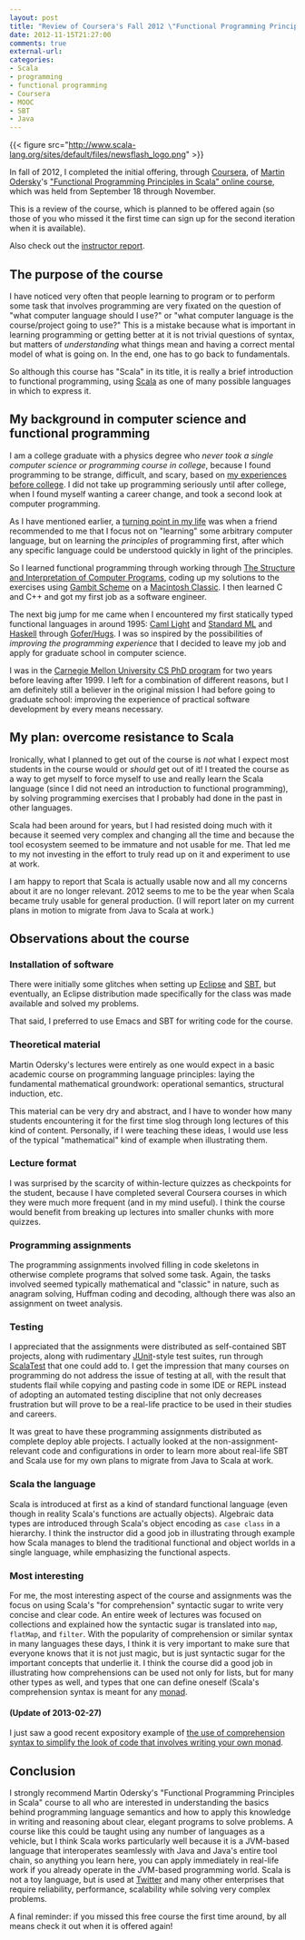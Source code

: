 ```yaml
---
layout: post
title: "Review of Coursera's Fall 2012 \"Functional Programming Principles in Scala\""
date: 2012-11-15T21:27:00
comments: true
external-url: 
categories: 
- Scala
- programming
- functional programming
- Coursera
- MOOC
- SBT
- Java
---
```

{{< figure src="http://www.scala-lang.org/sites/default/files/newsflash_logo.png" >}}

In fall of 2012, I completed the initial offering, through [Coursera](http://www.coursera.org/), of [Martin Odersky](http://lampwww.epfl.ch/~odersky/)'s ["Functional Programming Principles in Scala" online course](http://www.coursera.org/course/progfun), which was held from September 18 through November.

This is a review of the course, which is planned to be offered again (so those of you who missed it the first time can sign up for the second iteration when it is available).

Also check out the [instructor report](http://docs.scala-lang.org/news/functional-programming-principles-in-scala-impressions-and-statistics.html).

<!--more-->

## The purpose of the course

I have noticed very often that people learning to program or to perform some task that involves programming are very fixated on the question of "what computer language should I use?" or "what computer language is the course/project going to use?" This is a mistake because what is important in learning programming or getting better at it is not trivial questions of syntax, but matters of *understanding* what things mean and having a correct mental model of what is going on. In the end, one has to go back to fundamentals.

So although this course has "Scala" in its title, it is really a brief introduction to functional programming, using [Scala](http://www.scala-lang.org/) as one of many possible languages in which to express it.

## My background in computer science and functional programming

I am a college graduate with a physics degree who *never took a single computer science or programming course in college*, because I found programming to be strange, difficult, and scary, based on [my experiences before college](/blog/2012/01/16/how-school-made-me-hate-computer-science-and-programming/). I did not take up programming seriously until after college, when I found myself wanting a career change, and took a second look at computer programming.

As I have mentioned earlier, a [turning point in my life](/blog/2011/10/25/rip-john-mccarthy-but-lisp-will-never-die/) was when a friend recommended to me that I focus not on "learning" some arbitrary computer language, but on learning the *principles* of programming first, after which any specific language could be understood quickly in light of the principles.

So I learned functional programming through working through [The Structure and Interpretation of Computer Programs](http://mitpress.mit.edu/sicp/), coding up my solutions to the exercises using [Gambit Scheme](http://gambitscheme.org/) on a [Macintosh Classic](http://en.wikipedia.org/wiki/Macintosh_Classic). I then learned C and C++ and got my first job as a software engineer.

The next big jump for me came when I encountered my first statically typed functional languages in around 1995: [Caml Light](http://caml.inria.fr/caml-light/index.en.html) and [Standard ML](http://www.smlnj.org/) and [Haskell](http://www.haskell.org/) through [Gofer/Hugs](http://www.haskell.org/hugs/). I was so inspired by the possibilities of *improving the programming experience* that I decided to leave my job and apply for graduate school in computer science.

I was in the [Carnegie Mellon University CS PhD program](http://www.csd.cs.cmu.edu/education/phd/) for two years before leaving after 1999. I left for a combination of different reasons, but I am definitely still a believer in the original mission I had before going to graduate school: improving the experience of practical software development by every means necessary.

## My plan: overcome resistance to Scala

Ironically, what I planned to get out of the course is *not* what I expect most students in the course would or *should* get out of it! I treated the course as a way to get myself to force myself to use and really learn the Scala language (since I did not need an introduction to functional programming), by solving programming exercises that I probably had done in the past in other languages.

Scala had been around for years, but I had resisted doing much with it because it seemed very complex and changing all the time and because the tool ecosystem seemed to be immature and not usable for me. That led me to my not investing in the effort to truly read up on it and experiment to use at work.

I am happy to report that Scala is actually usable now and all my concerns about it are no longer relevant. 2012 seems to me to be the year when Scala became truly usable for general production. (I will report later on my current plans in motion to migrate from Java to Scala at work.)

## Observations about the course

### Installation of software

There were initially some glitches when setting up [Eclipse](http://eclipse.org/) and [SBT](http://www.scala-sbt.org/), but eventually, an Eclipse distribution made specifically for the class was made available and solved my problems.

That said, I preferred to use Emacs and SBT for writing code for the course.

### Theoretical material

Martin Odersky's lectures were entirely as one would expect in a basic academic course on programming language principles: laying the fundamental mathematical groundwork: operational semantics, structural induction, etc.

This material can be very dry and abstract, and I have to wonder how many students encountering it for the first time slog through long lectures of this kind of content. Personally, if I were teaching these ideas, I would use less of the typical "mathematical" kind of example when illustrating them.

### Lecture format

I was surprised by the scarcity of within-lecture quizzes as checkpoints for the student, because I have completed several Coursera courses in which they were much more frequent (and in my mind useful). I think the course would benefit from breaking up lectures into smaller chunks with more quizzes.

### Programming assignments

The programming assignments involved filling in code skeletons in otherwise complete programs that solved some task. Again, the tasks involved seemed typically mathematical and "classic" in nature, such as anagram solving, Huffman coding and decoding, although there was also an assignment on tweet analysis.

### Testing

I appreciated that the assignments were distributed as self-contained SBT projects, along with rudimentary [JUnit](http://junit.org/)-style test suites, run through [ScalaTest](http://www.scalatest.org/) that one could add to. I get the impression that many courses on programming do not address the issue of testing at all, with the result that students flail while copying and pasting code in some IDE or REPL instead of adopting an automated testing discipline that not only decreases frustration but will prove to be a real-life practice to be used in their studies and careers.

It was great to have these programming assignments distributed as complete deploy able projects. I actually looked at the non-assignment-relevant code and configurations in order to learn more about real-life SBT and Scala use for my own plans to migrate from Java to Scala at work.

### Scala the language

Scala is introduced at first as a kind of standard functional language (even though in reality Scala's functions are actually objects). Algebraic data types are introduced through Scala's object encoding as `case class` in a hierarchy. I think the instructor did a good job in illustrating through example how Scala manages to blend the traditional functional and object worlds in a single language, while emphasizing the functional aspects.

### Most interesting

For me, the most interesting aspect of the course and assignments was the focus on using Scala's "for comprehension" syntactic sugar to write very concise and clear code. An entire week of lectures was focused on collections and explained how the syntactic sugar is translated into `map`, `flatMap`, and `filter`. With the popularity of comprehension or similar syntax in many languages these days, I think it is very important to make sure that everyone knows that it is not just magic, but is just syntactic sugar for the important concepts that underlie it. I think the course did a good job in illustrating how comprehensions can be used not only for lists, but for many other types as well, and types that one can define oneself (Scala's comprehension syntax is meant for any [monad](http://en.wikipedia.org/wiki/Monad_\(functional_programming\)).

#### (Update of 2013-02-27)

I just saw a good recent expository example of [the use of comprehension syntax to simplify the look of code that involves writing your own monad](http://tmorris.net/posts/memoisation-with-state-using-scala/index.html).

## Conclusion

I strongly recommend Martin Odersky's "Functional Programming Principles in Scala" course to all who are interested in understanding the basics behind programming language semantics and how to apply this knowledge in writing and reasoning about clear, elegant programs to solve problems. A course like this could be taught using any number of languages as a vehicle, but I think Scala works particularly well because it is a JVM-based language that interoperates seamlessly with Java and Java's entire tool chain, so anything you learn here, you can apply immediately in real-life work if you already operate in the JVM-based programming world. Scala is not a toy language, but is used at [Twitter](http://twitter.github.com/scala_school/) and many other enterprises that require reliability, performance, scalability while solving very complex problems.

A final reminder: if you missed this free course the first time around, by all means check it out when it is offered again!

